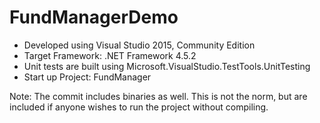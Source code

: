 # FundManagerDemo

- Developed using Visual Studio 2015, Community Edition
- Target Framework: .NET Framework 4.5.2
- Unit tests are built using Microsoft.VisualStudio.TestTools.UnitTesting
- Start up Project: FundManager

Note: The commit includes binaries as well. This is not the norm, but are included if anyone wishes to run the project without compiling.
